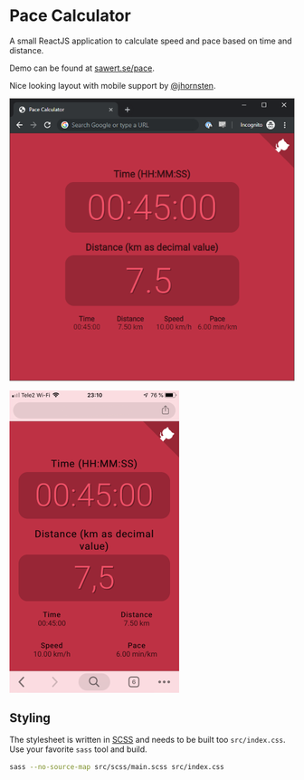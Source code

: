 # Pace Calculator

A small ReactJS application to calculate speed and pace based on time and
distance.

Demo can be found at [sawert.se/pace](https://sawert.se/pace).

Nice looking layout with mobile support by
[@jhornsten](https://github.com/jhornsten).

![screenshot](screenshot.png)

![screenshot mobile](screenshot_mobile.png)

## Styling

The stylesheet is written in [SCSS](https://sass-lang.com/) and needs to be
built too `src/index.css`. Use your favorite `sass` tool and build.

```sh
sass --no-source-map src/scss/main.scss src/index.css
```
